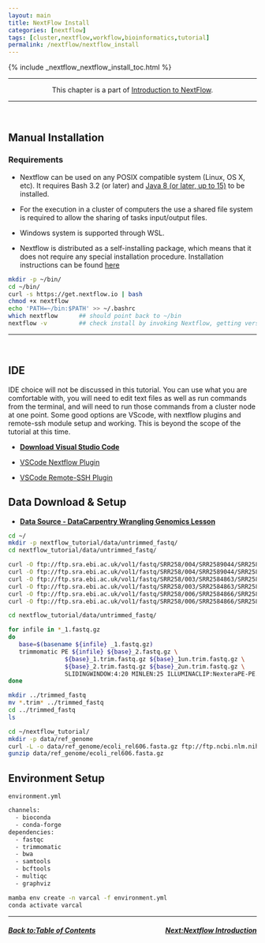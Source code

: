 ```yaml
---
layout: main
title: NextFlow Install
categories: [nextflow]
tags: [cluster,nextflow,workflow,bioinformatics,tutorial]
permalink: /nextflow/nextflow_install
---
```

{% include _nextflow_nextflow_install_toc.html %}


<hr>
<center>This chapter is a part of <a href="/nextflow/" target="_blank">Introduction to NextFlow</a>.</center>
<hr>

<br>

## Manual Installation

### Requirements

* Nextflow can be used on any POSIX compatible system (Linux, OS X, etc). It requires Bash 3.2 (or later) and [Java 8 (or later, up to 15)](http://www.oracle.com/technetwork/java/javase/downloads/index.html) to be installed.

* For the execution in a cluster of computers the use a shared file system is required to allow the sharing of tasks input/output files.

* Windows system is supported through WSL.

* Nextflow is distributed as a self-installing package, which means that it does not require any special installation procedure. Installation instructions can be found [here](https://www.nextflow.io/docs/latest/getstarted.html#installation)


```bash
mkdir -p ~/bin/
cd ~/bin/
curl -s https://get.nextflow.io | bash
chmod +x nextflow
echo 'PATH=~/bin:$PATH' >> ~/.bashrc
which nextflow      ## should point back to ~/bin
nextflow -v         ## check install by invoking Nextflow, getting version
```

---
<br>

## IDE

IDE choice will not be discussed in this tutorial. You can use what you are comfortable with, you will need to edit text files as well as run commands from the terminal, and will need to run those commands from a cluster node at one point. Some good options are VScode, with nextflow plugins and remote-ssh module setup and working. This is beyond the scope of the tutorial at this time.

*   **[Download Visual Studio Code](https://code.visualstudio.com/Download)**

*   [VSCode Nextflow Plugin](https://marketplace.visualstudio.com/items?itemName=nextflow.nextflow)

*   [VSCode Remote-SSH Plugin](https://marketplace.visualstudio.com/items?itemName=ms-vscode-remote.remote-ssh)

## Data Download & Setup

*   **[Data Source - DataCarpentry Wrangling Genomics Lesson](https://datacarpentry.org/wrangling-genomics/02-quality-control/index.html)**

```bash
cd ~/
mkdir -p nextflow_tutorial/data/untrimmed_fastq/
cd nextflow_tutorial/data/untrimmed_fastq/

curl -O ftp://ftp.sra.ebi.ac.uk/vol1/fastq/SRR258/004/SRR2589044/SRR2589044_1.fastq.gz
curl -O ftp://ftp.sra.ebi.ac.uk/vol1/fastq/SRR258/004/SRR2589044/SRR2589044_2.fastq.gz
curl -O ftp://ftp.sra.ebi.ac.uk/vol1/fastq/SRR258/003/SRR2584863/SRR2584863_1.fastq.gz
curl -O ftp://ftp.sra.ebi.ac.uk/vol1/fastq/SRR258/003/SRR2584863/SRR2584863_2.fastq.gz
curl -O ftp://ftp.sra.ebi.ac.uk/vol1/fastq/SRR258/006/SRR2584866/SRR2584866_1.fastq.gz
curl -O ftp://ftp.sra.ebi.ac.uk/vol1/fastq/SRR258/006/SRR2584866/SRR2584866_2.fastq.gz
```

```bash
cd nextflow_tutorial/data/untrimmed_fastq/

for infile in *_1.fastq.gz
do
   base=$(basename ${infile} _1.fastq.gz)
   trimmomatic PE ${infile} ${base}_2.fastq.gz \
                ${base}_1.trim.fastq.gz ${base}_1un.trim.fastq.gz \
                ${base}_2.trim.fastq.gz ${base}_2un.trim.fastq.gz \
                SLIDINGWINDOW:4:20 MINLEN:25 ILLUMINACLIP:NexteraPE-PE.fa:2:40:15 
done
```

```bash
mkdir ../trimmed_fastq
mv *.trim* ../trimmed_fastq
cd ../trimmed_fastq
ls
```

```bash
cd ~/nextflow_tutorial/
mkdir -p data/ref_genome
curl -L -o data/ref_genome/ecoli_rel606.fasta.gz ftp://ftp.ncbi.nlm.nih.gov/genomes/all/GCA/000/017/985/GCA_000017985.1_ASM1798v1/GCA_000017985.1_ASM1798v1_genomic.fna.gz
gunzip data/ref_genome/ecoli_rel606.fasta.gz
```

## Environment Setup 

`environment.yml`
```bash
channels:
  - bioconda
  - conda-forge
dependencies:
  - fastqc
  - trimmomatic
  - bwa
  - samtools
  - bcftools
  - multiqc
  - graphviz
```

```bash
mamba env create -n varcal -f environment.yml
conda activate varcal
```

---

<h5><a href="/nextflow/index" style="float: left"><b>Back to:</b>Table of Contents</a>

<a href="/nextflow/nextflow_intro" style="float: right"><b>Next:</b>Nextflow Introduction</a></h5>
